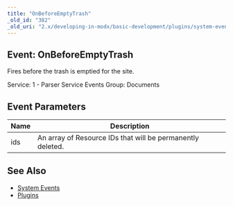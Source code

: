 ```yaml
---
title: "OnBeforeEmptyTrash"
_old_id: "382"
_old_uri: "2.x/developing-in-modx/basic-development/plugins/system-events/onbeforeemptytrash"
---
```


## Event: OnBeforeEmptyTrash

Fires before the trash is emptied for the site.

Service: 1 - Parser Service Events 
Group: Documents

## Event Parameters

| Name | Description                                                |
| ---- | ---------------------------------------------------------- |
| ids  | An array of Resource IDs that will be permanently deleted. |

## See Also

- [System Events](extending-modx/plugins/system-events "System Events")
- [Plugins](extending-modx/plugins "Plugins")